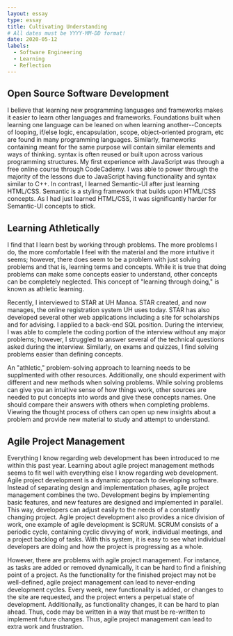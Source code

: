 ```yaml
---
layout: essay
type: essay
title: Cultivating Understanding
# All dates must be YYYY-MM-DD format!
date: 2020-05-12
labels:
  - Software Engineering
  - Learning
  - Reflection
---
```


## Open Source Software Development
I believe that learning new programming languages and frameworks makes it easier to learn other languages and frameworks. Foundations built when learning one language can be leaned on when learning another--Concepts of looping, if/else logic, encapsulation, scope, object-oriented program, etc are found in many programming languages. Similarly, frameworks containing meant for the same purpose will contain similar elements and ways of thinking. syntax is often reused or built upon across various programming structures. My first experience with JavaScript was through a free online course through CodeCademy. I was able to power through the majority of the lessons due to JavaScript having functionality and syntax similar to C++. In contrast, I learned Semantic-UI after just learning HTML/CSS. Semantic is a styling framework that builds upon HTML/CSS concepts. As I had just learned HTML/CSS, it was significantly harder for Semantic-UI concepts to stick.

## Learning Athletically
I find that I learn best by working through problems. The more problems I do, the more comfortable I feel with the material and the more intuitive it seems; however, there does seem to be a problem with just solving problems and that is, learning terms and concepts. While it is true that doing problems can make some concepts easier to understand, other concepts can be completely neglected. This concept of "learning through doing," is known as athletic learning.

Recently, I interviewed to STAR at UH Manoa. STAR created, and now manages, the online registration system UH uses today. STAR has also developed several other web applications including a site for scholarships and for advising. I applied to a back-end SQL position. During the interview, I was able to complete the coding portion of the interview without any major problems; however, I struggled to answer several of the technical questions asked during the interview. Similarly, on exams and quizzes, I find solving problems easier than defining concepts.

An "athletic," problem-solving approach to learning needs to be supplmented with other resources. Additionally, one should experiment with different and new methods when solving problems. While solving problems can give you an intuitive sense of how things work, other sources are needed to put concepts into words and give these concepts names. One should compare their answers with others when completing problems. Viewing the thought process of others can open up new insights about a problem and provide new material to study and attempt to understand.

## Agile Project Management
Everything I know regarding web development has been introduced to me within this past year. Learning about agile project management methods seems to fit well with everything else I know regarding web development. Agile project development is a dynamic approach to developing software. Instead of separating design and implementation phases, agile project management combines the two. Development begins by implementing basic features, and new features are designed and implemented in parallel. This way, developers can adjust easily to the needs of a constantly changing project. Agile project development also provides a nice division of work, one example of agile development is SCRUM. SCRUM consists of a periodic cycle, containing cyclic divvying of work, individual meetings, and a project backlog of tasks. With this system, it is easy to see what individual developers are doing and how the project is progressing as a whole.

However, there are problems with agile project management. For instance, as tasks are added or removed dynamically, it can be hard to find a finishing point of a project. As the functionality for the finished project may not be well-defined, agile project management can lead to never-ending development cycles. Every week, new functionality is added, or changes to the site are requested, and the project enters a perpetual state of development. Additionally, as functionality changes, it can be hard to plan ahead. Thus, code may be written in a way that must be re-written to implement future changes. Thus, agile project management can lead to extra work and frustration.